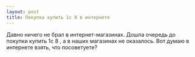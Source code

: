 ```yaml
---
layout: post 
title: Покупка купить 1с 8 в интернете 
--- 
```

Давно ничего не брал в интернет-магазинах. Дошла очередь до покупки купить 1с 8 , а в наших магазинах не оказалось. Вот думаю в интернете взять, что посоветуете?